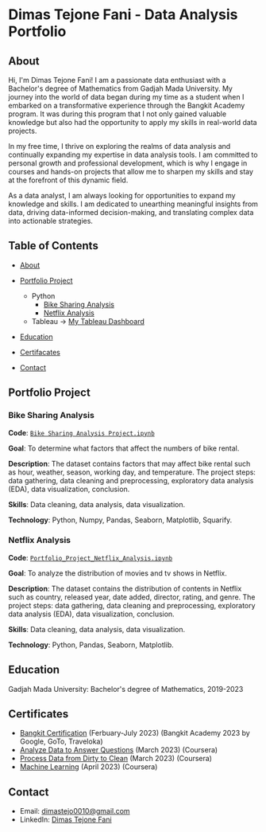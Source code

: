 # Dimas Tejone Fani - Data Analysis Portfolio

## About

Hi, I'm Dimas Tejone Fani! I am a passionate data enthusiast with a Bachelor's degree of Mathematics from Gadjah Mada University. My journey into the world of data began during my time as a student when I embarked on a transformative experience through the Bangkit Academy program. It was during this program that I not only gained valuable knowledge but also had the opportunity to apply my skills in real-world data projects.

In my free time, I thrive on exploring the realms of data analysis and continually expanding my expertise in data analysis tools. I am committed to personal growth and professional development, which is why I engage in courses and hands-on projects that allow me to sharpen my skills and stay at the forefront of this dynamic field.

As a data analyst, I am always looking for opportunities to expand my knowledge and skills. I am dedicated to unearthing meaningful insights from data, driving data-informed decision-making, and translating complex data into actionable strategies.

## Table of Contents

- [About](https://github.com/Corazon1013/Data_Analysis_Portfolio/blob/main/README.md#about)
- [Portfolio Project](https://github.com/Corazon1013/Data_Analysis_Portfolio/blob/main/README.md#portfolio-project)
    - Python
      - [Bike Sharing Analysis](https://github.com/Corazon1013/Data_Analysis_Portfolio/blob/main/README.md#bike-sharing-analysis)
      - [Netflix Analysis](https://github.com/Corazon1013/Data_Analysis_Portfolio/blob/main/README.md#netflix-analysis)
    - Tableau -> [My Tableau Dashboard](https://public.tableau.com/app/profile/dimas.tejone.fani/vizzes)

- [Education](https://github.com/Corazon1013/Data_Analysis_Portfolio/blob/main/README.md#education)
- [Certifacates](https://github.com/Corazon1013/Data_Analysis_Portfolio/blob/main/README.md#certificates)
- [Contact](https://github.com/Corazon1013/Data_Analysis_Portfolio/edit/blob/README.md#contact)

## Portfolio Project

### Bike Sharing Analysis
**Code**: [`Bike Sharing Analysis Project.ipynb`](https://github.com/Corazon1013/Portfolio_Project/blob/main/Python/Bike%20Sharing%20Analysis%20Project.ipynb)

**Goal**: To determine what factors that affect the numbers of bike rental.

**Description**: The dataset contains factors that may affect bike rental such as hour, weather, season, working day, and temperature. The project steps: data gathering, data cleaning and preprocessing, exploratory data analysis (EDA), data visualization, conclusion.

**Skills**: Data cleaning, data analysis, data visualization.

**Technology**: Python, Numpy, Pandas, Seaborn, Matplotlib, Squarify.

### Netflix Analysis
**Code**: [`Portfolio_Project_Netflix_Analysis.ipynb`](https://github.com/Corazon1013/Portfolio_Project/blob/main/Python/Portfolio_Project_Netflix_Analysis.ipynb)

**Goal**: To analyze the distribution of movies and tv shows in Netflix.

**Description**: The dataset contains the distribution of contents in Netflix such as country, released year, date added, director, rating, and genre. The project steps: data gathering, data cleaning and preprocessing, exploratory data analysis (EDA), data visualization, conclusion.

**Skills**: Data cleaning, data analysis, data visualization.

**Technology**: Python, Pandas, Seaborn, Matplotlib.


## Education
Gadjah Mada University: Bachelor's degree of Mathematics, 2019-2023

## Certificates
- [Bangkit Certification](https://drive.google.com/file/d/1oDQQ75KTLwJpBEmilI47HTsDdZdye6Ab/view?usp=drive_link) (Ferbuary-July 2023) (Bangkit Academy 2023 by Google, GoTo, Traveloka)
- [Analyze Data to Answer Questions](https://coursera.org/share/59f33d94b4c820ad77a919798286d0dd) (March 2023) (Coursera)
- [Process Data from Dirty to Clean](https://coursera.org/share/1a9bcddea015fa9fc4aa764c1e072d98) (March 2023) (Coursera)
- [Machine Learning](https://coursera.org/share/708ae3e13cf4b4561a0190069aa54918) (April 2023) (Coursera)

## Contact
- Email: dimastejo0010@gmail.com
- LinkedIn: [Dimas Tejone Fani](https://www.linkedin.com/in/dimas-tejone-fani-44793121a/)
